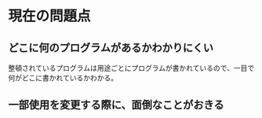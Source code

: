 # 現在の問題点

## どこに何のプログラムがあるかわかりにくい

整頓されているプログラムは用途ごとにプログラムが書かれているので、一目で何がどこに書かれているかわかる。

## 一部使用を変更する際に、面倒なことがおきる